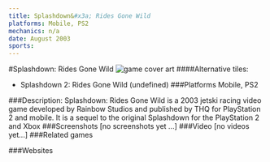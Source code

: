 ```yaml
---
title: Splashdown&#x3a; Rides Gone Wild
platforms: Mobile, PS2
mechanics: n/a
date: August 2003
sports: 
---
```

#Splashdown: Rides Gone Wild
![game cover art](//images.igdb.com/igdb/image/upload/t_cover_big/dqqo9hvgrecxengfiiop.jpg "Logo Title Text 1")
####Alternative tiles:
* Splashdown 2: Rides Gone Wild (undefined)
###Platforms
Mobile, PS2

###Description:
Splashdown: Rides Gone Wild is a 2003 jetski racing video game developed by Rainbow Studios and published by THQ for PlayStation 2 and mobile. It is a sequel to the original Splashdown for the PlayStation 2 and Xbox
###Screenshots
[no screenshots yet ...]
###Video
[no videos yet...]
###Related games

###Websites

